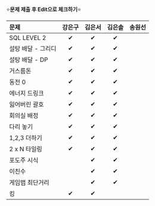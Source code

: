 ⭐**문제 제출 후 Edit으로 체크하기**⭐

|문제             |강은구|김은서|김은솔|송원선|
|:----------------|:----:|:----:|:----:|:----:|
|SQL LEVEL 2      |  ✔    | ✔  | ✔   |      |
|설탕 배달 - 그리디|   ✔  | ✔  |    ✔ |      |
|설탕 배달 - DP    |   ✔   | ✔  |   ✔ |      |
|거스름돈          |  ✔   | ✔  |    ✔ |      |
|동전 0            |   ✔  | ✔  |    ✔ |      |
|에너지 드링크     |  ✔   |  ✔  |    ✔ |      |
|잃어버린 괄호     |  ✔   |  ✔ |    ✔ |      |
|회의실 배정       |  ✔   |  ✔ |    ✔  |      |
|다리 놓기         |  ✔   |  ✔ |  ✔    |      |
|1,2,3 더하기      |  ✔   |  ✔ |  ✔    |      |
|2 x N 타일링      |  ✔   |  ✔ |  ✔    |      |
|포도주 시식       |      |   ✔|   ✔   |      |
|이친수            |      |   ✔|   ✔   |      |
|게임맵 최단거리    |      |   ✔|   ✔   |      |
|킹                |   ✔   | ✔  |      |      |
